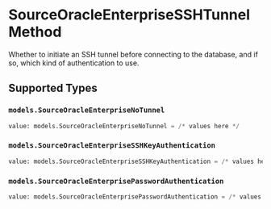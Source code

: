# SourceOracleEnterpriseSSHTunnelMethod

Whether to initiate an SSH tunnel before connecting to the database, and if so, which kind of authentication to use.


## Supported Types

### `models.SourceOracleEnterpriseNoTunnel`

```python
value: models.SourceOracleEnterpriseNoTunnel = /* values here */
```

### `models.SourceOracleEnterpriseSSHKeyAuthentication`

```python
value: models.SourceOracleEnterpriseSSHKeyAuthentication = /* values here */
```

### `models.SourceOracleEnterprisePasswordAuthentication`

```python
value: models.SourceOracleEnterprisePasswordAuthentication = /* values here */
```

